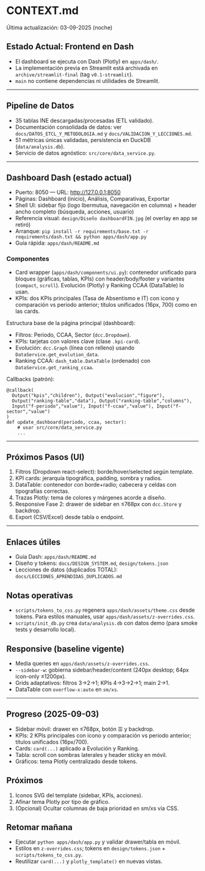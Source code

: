 # CONTEXT.md

Última actualización: 03-09-2025 (noche)

## Estado Actual: Frontend en Dash
- El dashboard se ejecuta con Dash (Plotly) en `apps/dash/`.
- La implementación previa en Streamlit está archivada en `archive/streamlit-final` (tag `v0.1-streamlit`).
- `main` no contiene dependencias ni utilidades de Streamlit.

---

## Pipeline de Datos
- 35 tablas INE descargadas/procesadas (ETL validado).
- Documentación consolidada de datos: ver `docs/DATOS_ETCL_Y_METODOLOGIA.md` y `docs/VALIDACION_Y_LECCIONES.md`.
- 51 métricas únicas validadas, persistencia en DuckDB (`data/analysis.db`).
- Servicio de datos agnóstico: `src/core/data_service.py`.

---

## Dashboard Dash (estado actual)
- Puerto: 8050 — URL: http://127.0.0.1:8050
- Páginas: Dashboard (inicio), Análisis, Comparativas, Exportar
- Shell UI: sidebar fijo (logo Ibermutua, navegación en columna) + header ancho completo (búsqueda, acciones, usuario)
- Referencia visual: `design/Diseño dashboardFIN.jpg` (el overlay en app se retiró)
- Arranque: `pip install -r requirements/base.txt -r requirements/dash.txt && python apps/dash/app.py`
- Guía rápida: `apps/dash/README.md`

### Componentes
- Card wrapper (`apps/dash/components/ui.py`): contenedor unificado para bloques (gráficas, tablas, KPIs) con header/body/footer y variantes (`compact`, `scroll`). Evolución (Plotly) y Ranking CCAA (DataTable) lo usan.
 - KPIs: dos KPIs principales (Tasa de Absentismo e IT) con icono y comparación vs periodo anterior; títulos unificados (16px, 700) como en las cards.

Estructura base de la página principal (dashboard):
- Filtros: Periodo, CCAA, Sector (`dcc.Dropdown`).
- KPIs: tarjetas con valores clave (clase `.kpi-card`).
- Evolución: `dcc.Graph` (línea con relleno) usando `DataService.get_evolution_data`.
- Ranking CCAA: `dash_table.DataTable` (ordenado) con `DataService.get_ranking_ccaa`.

Callbacks (patrón):
```
@callback(
  Output("kpis","children"), Output("evolucion","figure"),
  Output("ranking-table","data"), Output("ranking-table","columns"),
  Input("f-periodo","value"), Input("f-ccaa","value"), Input("f-sector","value")
)
def update_dashboard(periodo, ccaa, sector):
    # usar src/core/data_service.py
    ...
```

---

## Próximos Pasos (UI)
1. Filtros (Dropdown react-select): borde/hover/selected según template.
2. KPI cards: jerarquía tipográfica, padding, sombra y radios.
3. DataTable: contenedor con borde+radio; cabecera y celdas con tipografías correctas.
4. Trazas Plotly: tema de colores y márgenes acorde a diseño.
5. Responsive Fase 2: drawer de sidebar en ≤768px con `dcc.Store` y backdrop.
6. Export (CSV/Excel) desde tabla o endpoint.

---

## Enlaces útiles
- Guía Dash: `apps/dash/README.md`
- Diseño y tokens: `docs/DESIGN_SYSTEM.md`, `design/tokens.json`
- Lecciones de datos (duplicados TOTAL): `docs/LECCIONES_APRENDIDAS_DUPLICADOS.md`

## Notas operativas
- `scripts/tokens_to_css.py` regenera `apps/dash/assets/theme.css` desde tokens. Para estilos manuales, usar `apps/dash/assets/z-overrides.css`.
- `scripts/init_db.py` crea `data/analysis.db` con datos demo (para smoke tests y desarrollo local).

## Responsive (baseline vigente)
- Media queries en `apps/dash/assets/z-overrides.css`.
- `--sidebar-w`: gobierna sidebar/header/content (240px desktop; 64px icon-only ≤1200px).
- Grids adaptativos: filtros 3→2→1; KPIs 4→3→2→1; main 2→1.
- DataTable con `overflow-x:auto` en `sm/xs`.

---

## Progreso (2025-09-03)
- Sidebar móvil: drawer en ≤768px, botón ☰ y backdrop.
- KPIs: 2 KPIs principales con icono y comparación vs periodo anterior; títulos unificados (16px/700).
- Cards: `card(...)` aplicado a Evolución y Ranking.
- Tabla: scroll con sombras laterales y header sticky en móvil.
- Gráficos: tema Plotly centralizado desde tokens.

## Próximos
1. Iconos SVG del template (sidebar, KPIs, acciones).
2. Afinar tema Plotly por tipo de gráfico.
3. (Opcional) Ocultar columnas de baja prioridad en sm/xs vía CSS.

## Retomar mañana
- Ejecutar `python apps/dash/app.py` y validar drawer/tabla en móvil.
- Estilos en `z-overrides.css`; tokens en `design/tokens.json` + `scripts/tokens_to_css.py`.
- Reutilizar `card(...)` y `plotly_template()` en nuevas vistas.




